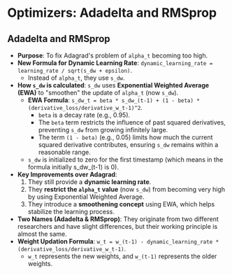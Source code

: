 # Optimizers: Adadelta and RMSprop

## Adadelta and RMSprop
*   **Purpose**: To fix Adagrad's problem of `alpha_t` becoming too high.
*   **New Formula for Dynamic Learning Rate**: `dynamic_learning_rate = learning_rate / sqrt(s_dw + epsilon)`.
    *   Instead of `alpha_t`, they use `s_dw`.
*   **How `s_dw` is calculated**: `s_dw` uses **Exponential Weighted Average (EWA)** to "smoothen" the update of `alpha_t` (now `s_dw`).
    *   **EWA Formula**: `s_dw_t = beta * s_dw_(t-1) + (1 - beta) * (derivative_loss/derivative_w_t-1)^2`.
        *   `beta` is a decay rate (e.g., 0.95).
        *   The `beta` term restricts the influence of past squared derivatives, preventing `s_dw` from growing infinitely large.
        *   The term `(1 - beta)` (e.g., 0.05) limits how much the current squared derivative contributes, ensuring `s_dw` remains within a reasonable range.
    *   `s_dw` is initialized to zero for the first timestamp (which means in the formula initially s_dw_(t-1) is 0).
*   **Key Improvements over Adagrad**:
    1.  They still provide a **dynamic learning rate**.
    2.  They **restrict the `alpha_t` value** (now `s_dw`) from becoming very high by using Exponential Weighted Average.
    3.  They introduce a **smoothening concept** using EWA, which helps stabilize the learning process.
*   **Two Names (Adadelta & RMSprop)**: They originate from two different researchers and have slight differences, but their working principle is almost the same.
*   **Weight Updation Formula**: `w_t = w_(t-1) - dynamic_learning_rate * (derivative_loss/derivative_w_t-1)`.
    *   `w_t` represents the new weights, and `w_(t-1)` represents the older weights.